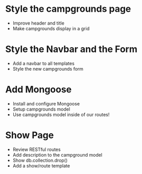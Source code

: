 # Style the campgrounds page
- Improve header and title
- Make campgrounds display in a grid
 
# Style the Navbar and the Form
- Add a navbar to all templates
- Style the new campgrounds form
 
# Add Mongoose
- Install and configure Mongoose
- Setup campgrounds model
- Use campgrounds model inside of our routes!

# Show Page
- Review RESTful routes
- Add description to the campground model
- Show db.collection.drop()
- Add a show/route template
